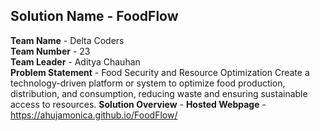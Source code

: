 ## Solution Name - FoodFlow
**Team Name** - Delta Coders  
**Team Number** - 23  
**Team Leader** - Aditya Chauhan  
**Problem Statement** - 
Food Security and Resource Optimization Create a technology-driven platform or system to optimize food production, distribution, and consumption, reducing waste and ensuring sustainable access to resources.
**Solution Overview** - 
**Hosted Webpage** - https://ahujamonica.github.io/FoodFlow/

